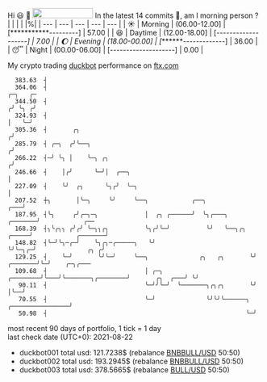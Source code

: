 Hi :smiley: :wave: <img src="https://jojoee.jojoee.com/api/utcnow" width="120" height="20">
In the latest 14 commits :bug:, am I morning person ? 
| | | | |%|
| --- | --- | --- | --- | --- |
| :sunny: | Morning | (06.00-12.00] | [***********---------] | 57.00 |
| :satisfied: | Daytime | (12.00-18.00] | [*-------------------] | 7.00 |
| :moon: | Evening | (18.00-00.00] | [*******-------------] | 36.00 |
| :sleeping: | Night | (00.00-06.00] | [--------------------] | 0.00 |

My crypto trading [duckbot](https://github.com/jojoee/duckbot) performance on [ftx.com](https://ftx.com/#a=13144711)
```
  383.63  ┤
  364.06  ┤                                                                                 ╭─╮   ╭─
  344.50  ┤                                                                                ╭╯ ╰╮ ╭╯
  324.93  ┤                                                                                │   ╰─╯
  305.36  ┤       ╭╮                                                                      ╭╯
  285.79  ┤ ╭─╮  ╭╯╰──╮                                                                  ╭╯
  266.22  ┤─╯ ╰╮ │    ╰─╮ ╭╮                                                            ╭╯
  246.66  ┤    │╭╯      ╰─╯│  ╭──╮                                                      │
  227.09  ┤    ╰╯  ╭╮      ╰╮╭╯  ╰─╮                                                    │
  207.52  ┼╮       │╰─╮     ╰╯     ╰──╮            ╭──╮                             ╭───╯
  187.95  ┤╰╮     ╭╯╭─╮─╮             │  ╭╮ ╭──────╯  ╰╮╭───╮               ╭───────╯            ╭──
  168.39  ┤╮╰╭╮╮ ╭╯╭╯ ╰─╮╮╭╮          ╰╮╭╯╰─╯          ╰╯   ╰──╮╭╮    ╭─────╯            ╭───────╯
  148.82  ┤╰─╯╰╮─╭─╯    ╰╮╭╮─╭─────╮   ╰╯                      ╰╯╰─╮╭─╯              ╭╮ ╭╯
  129.25  ┤    ╰─╯       ╰╯╰─╯     ╰──╮              ╭╮   ╭╮       ╰╯        ╭───────╯╰─╯    ╭─╮╭───
  109.68  ┤                           │ ╭─╮ ╭────────╯╰───╯╰───────╮╭────────╯       ╭╮  ╭───╯ ╰╯
   90.11  ┤                           ╰─╯╯╰─╯  ╰───────╮╭╮╭╮       ╰╯                │╰──╯
   70.55  ┤                           ╰─╯              ╰╯╰╯╰──────╮ ╭────────────────╯
   50.98  ┤                                                       ╰─╯
```
most recent 90 days of portfolio, 1 tick = 1 day<br />
last check date (UTC+0): 2021-08-22
- duckbot001 total usd: 121.7238$ (rebalance [BNBBULL/USD](https://ftx.com/trade/DOGEBULL/USD#a=13144711) 50:50)
- duckbot002 total usd: 193.2945$ (rebalance [BNBBULL/USD](https://ftx.com/trade/BNBBULL/USD#a=13144711) 50:50)
- duckbot003 total usd: 378.5665$ (rebalance [BULL/USD](https://ftx.com/trade/BULL/USD#a=13144711) 50:50)

